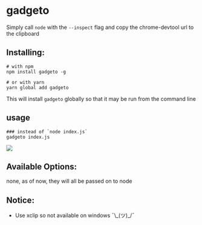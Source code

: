 # gadgeto
Simply call `node` with the `--inspect` flag and copy the chrome-devtool url
to the clipboard

## Installing:
```shell
# with npm
npm install gadgeto -g

# or with yarn
yarn global add gadgeto
```
This will install `gadgeto` globally so that it may be run from the command line

## usage
```shell
### instead of `node index.js`
gadgeto index.js
```

![](https://github.com/kigiri/gadgeto/raw/master/the-man-himself.jpg)


## Available Options:
none, as of now, they will all be passed on to node

## Notice:
  - Use xclip so not available on windows ¯\\\_(ツ)\_/¯
